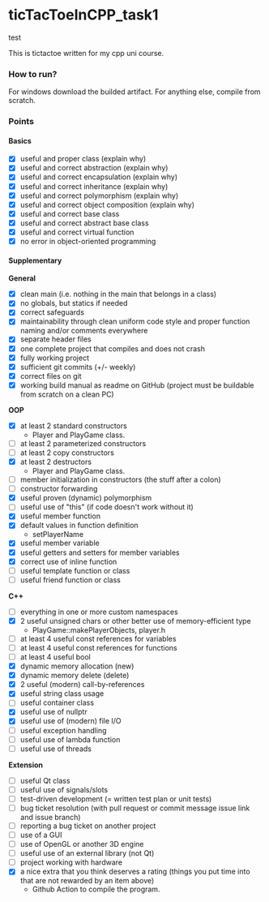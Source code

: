 # ticTacToeInCPP_task1

test

This is tictactoe written for my cpp uni course.

### How to run?

For windows download the builded artifact.
For anything else, compile from scratch.

### Points

#### Basics
- [X] useful and proper class (explain why)
- [X] useful and correct abstraction (explain why)
- [X] useful and correct encapsulation (explain why)
- [X] useful and correct inheritance (explain why)
- [X] useful and correct polymorphism (explain why)
- [X] useful and correct object composition (explain why)
- [X] useful and correct base class
- [X] useful and correct abstract base class
- [X] useful and correct virtual function
- [X] no error in object-oriented programming

#### Supplementary
**General**
- [X] clean main (i.e. nothing in the main that belongs in a class)
- [X] no globals, but statics if needed
- [X] correct safeguards
- [X] maintainability through clean uniform code style and proper function naming and/or comments everywhere
- [X] separate header files
- [X] one complete project that compiles and does not crash
- [X] fully working project
- [X] sufficient git commits (+/- weekly)
- [X] correct files on git
- [X] working build manual as readme on GitHub (project must be buildable from scratch on a clean PC)

**OOP**
- [X] at least 2 standard constructors
    - Player and PlayGame class.
- [ ] at least 2 parameterized constructors
- [ ] at least 2 copy constructors
- [X] at least 2 destructors
    - Player and PlayGame class.
- [ ] member initialization in constructors (the stuff after a colon)
- [ ] constructor forwarding
- [X] useful proven (dynamic) polymorphism
- [ ] useful use of "this" (if code doesn't work without it)
- [X] useful member function
- [X] default values in function definition
    - setPlayerName
- [X] useful member variable
- [X] useful getters and setters for member variables
- [X] correct use of inline function
- [ ] useful template function or class
- [ ] useful friend function or class

**C++**
- [ ] everything in one or more custom namespaces
- [X] 2 useful unsigned chars or other better use of memory-efficient type
    - PlayGame::makePlayerObjects, player.h
- [ ] at least 4 useful const references for variables
- [ ] at least 4 useful const references for functions
- [ ] at least 4 useful bool
- [X] dynamic memory allocation (new)
- [X] dynamic memory delete (delete)
- [X] 2 useful (modern) call-by-references
- [X] useful string class usage
- [ ] useful container class
- [X] useful use of nullptr
- [X] useful use of (modern) file I/O
- [ ] useful exception handling
- [ ] useful use of lambda function
- [ ] useful use of threads

**Extension**
- [ ] useful Qt class
- [ ] useful use of signals/slots
- [ ] test-driven development (= written test plan or unit tests)
- [ ] bug ticket resolution (with pull request or commit message issue link and issue branch)
- [ ] reporting a bug ticket on another project
- [ ] use of a GUI
- [ ] use of OpenGL or another 3D engine
- [ ] useful use of an external library (not Qt)
- [ ] project working with hardware
- [X] a nice extra that you think deserves a rating (things you put time into that are not rewarded by an item above)
    - Github Action to compile the program.



